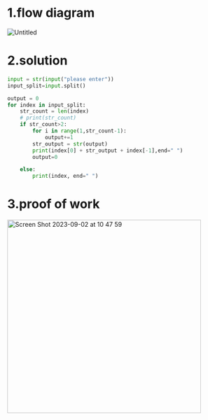# 1.flow diagram
![Untitled](https://github.com/Happa1/unit1-2024/assets/142579414/59b666ba-a922-40fb-aed6-1df97c0d78b1)

# 2.solution
```.py
input = str(input("please enter"))
input_split=input.split()

output = 0
for index in input_split:
    str_count = len(index)
    # print(str_count)
    if str_count>2:
        for i in range(1,str_count-1):
            output+=1
        str_output = str(output)
        print(index[0] + str_output + index[-1],end=" ")
        output=0

    else:
        print(index, end=" ")
```
# 3.proof of work
<img width="442" alt="Screen Shot 2023-09-02 at 10 47 59" src="https://github.com/Happa1/unit1-2024/assets/142579414/9042b57e-457a-49fa-b864-be362ad26b5f">
